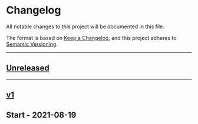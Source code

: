 # Changelog

All notable changes to this project will be documented in this file.

The format is based on [Keep a Changelog](https://keepachangelog.com/en/1.0.0/),
and this project adheres to [Semantic Versioning](https://semver.org/spec/v2.0.0.html).

---

## [Unreleased](https://github.com/rodekruis/cash-program-design-wizard/compare/v1...main)

---

## [v1](https://github.com/rodekruis/cash-program-design-wizard/compare/bef4ef7...v1)

## Start - 2021-08-19
